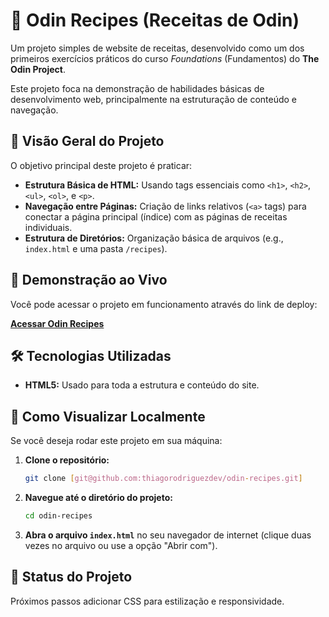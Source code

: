 # 🍲 Odin Recipes (Receitas de Odin)

Um projeto simples de website de receitas, desenvolvido como um dos primeiros exercícios práticos do curso *Foundations* (Fundamentos) do **The Odin Project**.

Este projeto foca na demonstração de habilidades básicas de desenvolvimento web, principalmente na estruturação de conteúdo e navegação.

## 🌟 Visão Geral do Projeto

O objetivo principal deste projeto é praticar:

* **Estrutura Básica de HTML:** Usando tags essenciais como `<h1>`, `<h2>`, `<ul>`, `<ol>`, e `<p>`.
* **Navegação entre Páginas:** Criação de links relativos (`<a>` tags) para conectar a página principal (índice) com as páginas de receitas individuais.
* **Estrutura de Diretórios:** Organização básica de arquivos (e.g., `index.html` e uma pasta `/recipes`).

## 🔗 Demonstração ao Vivo

Você pode acessar o projeto em funcionamento através do link de deploy:

[**Acessar Odin Recipes**](https://odin-recipes-nine-delta.vercel.app/)

## 🛠️ Tecnologias Utilizadas

* **HTML5:** Usado para toda a estrutura e conteúdo do site.

## 🚀 Como Visualizar Localmente

Se você deseja rodar este projeto em sua máquina:

1.  **Clone o repositório:**
    ```bash
    git clone [git@github.com:thiagorodriguezdev/odin-recipes.git]
    ```
2.  **Navegue até o diretório do projeto:**
    ```bash
    cd odin-recipes
    ```
3.  **Abra o arquivo `index.html`** no seu navegador de internet (clique duas vezes no arquivo ou use a opção "Abrir com").

## 📝 Status do Projeto

Próximos passos adicionar CSS para estilização e responsividade.